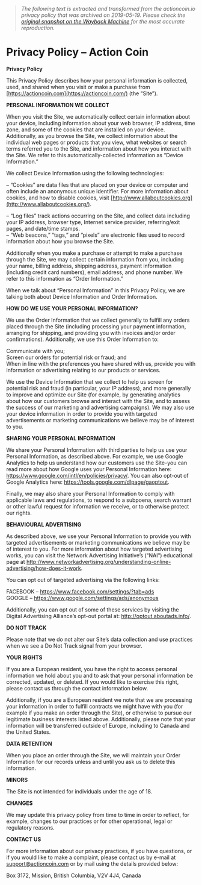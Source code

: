 > *The following text is extracted and transformed from the actioncoin.io privacy policy that was archived on 2019-05-19. Please check the [original snapshot on the Wayback Machine](https://web.archive.org/web/20190519003312id_/https%3A//actioncoin.com/privacy-policy) for the most accurate reproduction.*

# Privacy Policy – Action Coin

**Privacy Policy**

This Privacy Policy describes how your personal information is collected, used, and shared when you visit or make a purchase from [https://actioncoin.com](https://actioncoin.com/) (the “Site”).

**PERSONAL INFORMATION WE COLLECT**

When you visit the Site, we automatically collect certain information about your device, including information about your web browser, IP address, time zone, and some of the cookies that are installed on your device. Additionally, as you browse the Site, we collect information about the individual web pages or products that you view, what websites or search terms referred you to the Site, and information about how you interact with the Site. We refer to this automatically-collected information as “Device Information.”

We collect Device Information using the following technologies:

– “Cookies” are data files that are placed on your device or computer and often include an anonymous unique identifier. For more information about cookies, and how to disable cookies, visit [http://www.allaboutcookies.org](http://www.allaboutcookies.org/).

– “Log files” track actions occurring on the Site, and collect data including your IP address, browser type, Internet service provider, referring/exit pages, and date/time stamps.  
– “Web beacons,” “tags,” and “pixels” are electronic files used to record information about how you browse the Site.

Additionally when you make a purchase or attempt to make a purchase through the Site, we may collect certain information from you, including your name, billing address, shipping address, payment information (including credit card numbers), email address, and phone number. We refer to this information as “Order Information.”

When we talk about “Personal Information” in this Privacy Policy, we are talking both about Device Information and Order Information.

**HOW DO WE USE YOUR PERSONAL INFORMATION?**

We use the Order Information that we collect generally to fulfill any orders placed through the Site (including processing your payment information, arranging for shipping, and providing you with invoices and/or order confirmations). Additionally, we use this Order Information to:

Communicate with you;  
Screen our orders for potential risk or fraud; and  
When in line with the preferences you have shared with us, provide you with information or advertising relating to our products or services.

We use the Device Information that we collect to help us screen for potential risk and fraud (in particular, your IP address), and more generally to improve and optimize our Site (for example, by generating analytics about how our customers browse and interact with the Site, and to assess the success of our marketing and advertising campaigns). We may also use your device information in order to provide you with targeted advertisements or marketing communications we believe may be of interest to you.

**SHARING YOUR PERSONAL INFORMATION**

We share your Personal Information with third parties to help us use your Personal Information, as described above. For example, we use Google Analytics to help us understand how our customers use the Site–you can read more about how Google uses your Personal Information here: https://www.google.com/intl/en/policies/privacy/. You can also opt-out of Google Analytics here: https://tools.google.com/dlpage/gaoptout.

Finally, we may also share your Personal Information to comply with applicable laws and regulations, to respond to a subpoena, search warrant or other lawful request for information we receive, or to otherwise protect our rights.

**BEHAVIOURAL ADVERTISING**

As described above, we use your Personal Information to provide you with targeted advertisements or marketing communications we believe may be of interest to you. For more information about how targeted advertising works, you can visit the Network Advertising Initiative’s (“NAI”) educational page at http://www.networkadvertising.org/understanding-online-advertising/how-does-it-work.

You can opt out of targeted advertising via the following links:

FACEBOOK – <https://www.facebook.com/settings/?tab=ads>  
GOOGLE – <https://www.google.com/settings/ads/anonymous>

Additionally, you can opt out of some of these services by visiting the Digital Advertising Alliance’s opt-out portal at: <http://optout.aboutads.info/>.

**DO NOT TRACK**

Please note that we do not alter our Site’s data collection and use practices when we see a Do Not Track signal from your browser.

**YOUR RIGHTS**

If you are a European resident, you have the right to access personal information we hold about you and to ask that your personal information be corrected, updated, or deleted. If you would like to exercise this right, please contact us through the contact information below.

Additionally, if you are a European resident we note that we are processing your information in order to fulfill contracts we might have with you (for example if you make an order through the Site), or otherwise to pursue our legitimate business interests listed above. Additionally, please note that your information will be transferred outside of Europe, including to Canada and the United States.

**DATA RETENTION**

When you place an order through the Site, we will maintain your Order Information for our records unless and until you ask us to delete this information.

**MINORS**

The Site is not intended for individuals under the age of 18.

**CHANGES**

We may update this privacy policy from time to time in order to reflect, for example, changes to our practices or for other operational, legal or regulatory reasons.

**CONTACT US**

For more information about our privacy practices, if you have questions, or if you would like to make a complaint, please contact us by e-mail at [support@actioncoin.com](mailto:support@actioncoin.com) or by mail using the details provided below:

Box 3172, Mission, British Columbia, V2V 4J4, Canada
